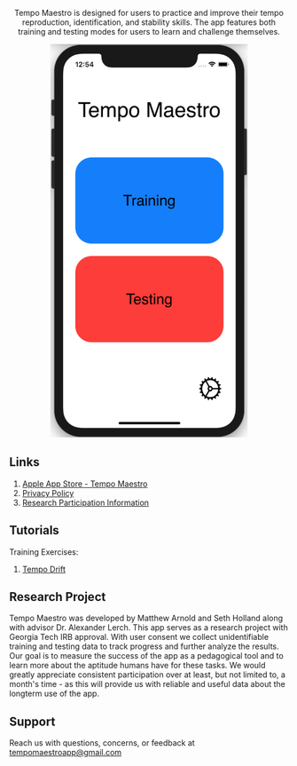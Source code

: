 <p align="center">
Tempo Maestro is designed for users to practice and improve their tempo reproduction, identification, and stability skills. The app features both training and testing modes for users to learn and challenge themselves. 
</p>
  
<p align="center"><a href="https://apps.apple.com/us/app/tempo-maestro/id1540767573">
    <img src="https://raw.githubusercontent.com/Matthewa1999/TempoMaestro.webpage/gh-pages/MainMenu%20with%20phone.png" width="356" height="709">
</a></p>
  
## Links

1. [Apple App Store - Tempo Maestro](https://apps.apple.com/us/app/tempo-maestro/id1540767573)
2. [Privacy Policy](https://docs.google.com/document/d/1pLVJZvQfazcMCzxWOmAQlK_DPHsPbEvAzH2IgrO2_qc/edit?usp=sharing)
3. [Research Participation Information](https://docs.google.com/document/d/1WOaxTUNst4W-uyDBFxByjKSVoX0owtJlomTzUsOh-XQ/edit?usp=sharing)

## Tutorials

Training Exercises:
1. [Tempo Drift]()

## Research Project

Tempo Maestro was developed by Matthew Arnold and Seth Holland along with advisor Dr. Alexander Lerch. This app serves as a research project with Georgia Tech IRB approval. With user consent we collect unidentifiable training and testing data to track progress and further analyze the results. Our goal is to measure the success of the app as a pedagogical tool and to learn more about the aptitude humans have for these tasks. We would greatly appreciate consistent participation over at least, but not limited to, a month's time - as this will provide us with reliable and useful data about the longterm use of the app.

## Support

Reach us with questions, concerns, or feedback at [tempomaestroapp@gmail.com](mailto:tempomaestroapp@gmail.com)
